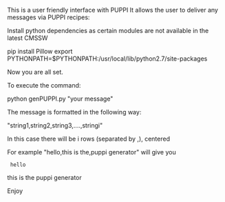 This is a user friendly interface with PUPPI
It allows the user to deliver any messages via PUPPI
recipes:

Install python dependencies as certain modules are not available in the latest CMSSW

pip install Pillow
export PYTHONPATH=$PYTHONPATH:/usr/local/lib/python2.7/site-packages

Now you are all set.

To execute the command:

python genPUPPI.py "your message"

The message is formatted in the following way:

"string1,string2,string3,....,stringi"

In this case there will be i rows (separated by ,), centered

For example "hello,this is the,puppi generator" will give you

     hello
  this is the
puppi generator

Enjoy
